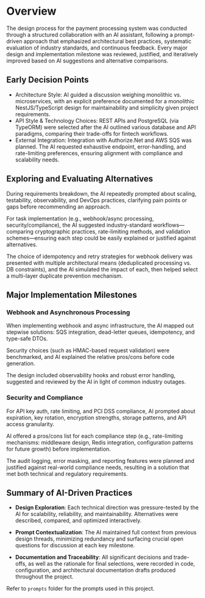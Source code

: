 # Overview

The design process for the payment processing system was conducted through a structured collaboration with an AI assistant, following a prompt-driven approach that emphasized architectural best practices, systematic evaluation of industry standards, and continuous feedback. Every major design and implementation milestone was reviewed, justified, and iteratively improved based on AI suggestions and alternative comparisons.

## Early Decision Points

- Architecture Style: AI guided a discussion weighing monolithic vs. microservices, with an explicit preference documented for a monolithic NestJS/TypeScript design for maintainability and simplicity given project requirements.
- API Style & Technology Choices: REST APIs and PostgreSQL (via TypeORM) were selected after the AI outlined various database and API paradigms, comparing their trade-offs for fintech workflows.
- External Integration: Integration with Authorize.Net and AWS SQS was planned. The AI requested exhaustive endpoint, error-handling, and rate-limiting preferences, ensuring alignment with compliance and scalability needs.

## Exploring and Evaluating Alternatives

During requirements breakdown, the AI repeatedly prompted about scaling, testability, observability, and DevOps practices, clarifying pain points or gaps before recommending an approach.

For task implementation (e.g., webhook/async processing, security/compliance), the AI suggested industry-standard workflows—comparing cryptographic practices, rate-limiting methods, and validation schemes—ensuring each step could be easily explained or justified against alternatives.

The choice of idempotency and retry strategies for webhook delivery was presented with multiple architectural means (deduplicated processing vs. DB constraints), and the AI simulated the impact of each, then helped select a multi-layer duplicate prevention mechanism.

## Major Implementation Milestones

### Webhook and Asynchronous Processing

When implementing webhook and async infrastructure, the AI mapped out stepwise solutions: SQS integration, dead-letter queues, idempotency, and type-safe DTOs.

Security choices (such as HMAC-based request validation) were benchmarked, and AI explained the relative pros/cons before code generation.

The design included observability hooks and robust error handling, suggested and reviewed by the AI in light of common industry outages.

### Security and Compliance

For API key auth, rate limiting, and PCI DSS compliance, AI prompted about expiration, key rotation, encryption strengths, storage patterns, and API access granularity.

AI offered a pros/cons list for each compliance step (e.g., rate-limiting mechanisms: middleware design, Redis integration, configuration patterns for future growth) before implementation.

The audit logging, error masking, and reporting features were planned and justified against real-world compliance needs, resulting in a solution that met both technical and regulatory requirements.

## Summary of AI-Driven Practices

- **Design Exploration**: Each technical direction was pressure-tested by the AI for scalability, reliability, and maintainability. Alternatives were described, compared, and optimized interactively.

- **Prompt Contextualization**: The AI maintained full context from previous design threads, minimizing redundancy and surfacing crucial open questions for discussion at each key milestone.

- **Documentation and Traceability**: All significant decisions and trade-offs, as well as the rationale for final selections, were recorded in code, configuration, and architectural documentation drafts produced throughout the project.

Refer to `prompts` folder for the prompts used in this project.
